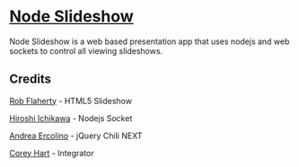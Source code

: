 [Node Slideshow](http://www.codenothing.com/archives/2010/node-slideshow/)
========================

Node Slideshow is a web based presentation app that uses nodejs and web sockets to control all viewing slideshows.


Credits
--------
[Rob Flaherty](http://www.ravelrumba.com/blog/html5-slideshow/) - HTML5 Slideshow

[Hiroshi Ichikawa](http://github.com/gimite/web-socket-js) - Nodejs Socket

[Andrea Ercolino](http://github.com/aercolino/Chili) - jQuery Chili NEXT

[Corey Hart](http://www.codenothing.com) - Integrator
